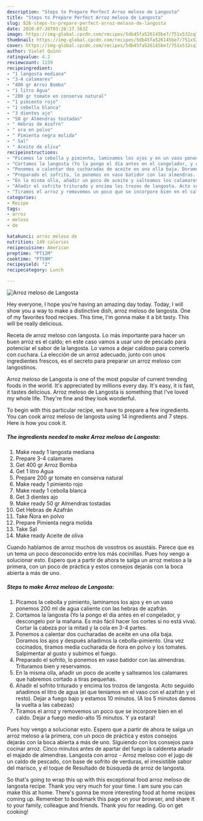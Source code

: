```yaml
---
description: "Steps to Prepare Perfect Arroz meloso de Langosta"
title: "Steps to Prepare Perfect Arroz meloso de Langosta"
slug: 826-steps-to-prepare-perfect-arroz-meloso-de-langosta
date: 2020-07-26T03:28:17.563Z
image: https://img-global.cpcdn.com/recipes/5db45fa526145be7/751x532cq70/arroz-meloso-de-langosta-foto-principal.jpg
thumbnail: https://img-global.cpcdn.com/recipes/5db45fa526145be7/751x532cq70/arroz-meloso-de-langosta-foto-principal.jpg
cover: https://img-global.cpcdn.com/recipes/5db45fa526145be7/751x532cq70/arroz-meloso-de-langosta-foto-principal.jpg
author: Violet Quinn
ratingvalue: 4.2
reviewcount: 1159
recipeingredient:
- "1 langosta mediana"
- "3-4 calamares"
- "400 gr Arroz Bomba"
- "1 litro Agua"
- "200 gr tomate en conserva natural"
- "1 pimiento rojo"
- "1 cebolla blanca"
- "3 dientes ajo"
- "50 gr Almendras tostadas"
- " Hebras de Azafrn"
- " ora en polvo"
- " Pimienta negra molida"
- " Sal"
- " Aceite de oliva"
recipeinstructions:
- "Picamos la cebolla y pimiento, laminamos los ajos y en un vaso ponemos 200 ml de agua caliente con las hebras de azafrán."
- "Cortamos la langosta (Yo la pongo el día antes en el congelador, y descongelo por la mañana. Es más fácil hacer los cortes si no está viva). Cortar la cabeza por la mitad y la cola en 3-4 partes."
- "Ponemos a calentar dos cucharadas de aceite en una olla baja. Doramos los ajos y después añadimos la cebolla-pimiento. Una vez cocinados, tiramos media cucharada de ñora en polvo y los tomates. Salpimentar al gusto y subimos el fuego."
- "Preparado el sofrito, lo ponemos en vaso batidor con las almendras. Trituramos bien y reservamos."
- "En la misma olla, añadir un poco de aceite y salteamos los calamares que habremos cortado a tiras pequeñas."
- "Añadir el sofrito triturado y encima los trozos de langosta. Acto seguido añadimos el litro de agua (el que teníamos en el vaso con el azafrán y el resto). Dejar a fuego bajo y estamos 10 minutos. (A los 5 minutos damos la vuelta a las cabezas)"
- "Tiramos el arroz y removemos un poco que se incorpore bien en el caldo. Dejar a fuego medio-alto 15 minutos. Y ya estará!"
categories:
- Recipe
tags:
- arroz
- meloso
- de

katakunci: arroz meloso de 
nutrition: 149 calories
recipecuisine: American
preptime: "PT12M"
cooktime: "PT59M"
recipeyield: "2"
recipecategory: Lunch

---
```



![Arroz meloso de Langosta](https://img-global.cpcdn.com/recipes/5db45fa526145be7/751x532cq70/arroz-meloso-de-langosta-foto-principal.jpg)

Hey everyone, I hope you're having an amazing day today. Today, I will show you a way to make a distinctive dish, arroz meloso de langosta. One of my favorites food recipes. This time, I'm gonna make it a bit tasty. This will be really delicious.

Receta de arroz meloso con langosta. Lo más importante para hacer un buen arroz es el caldo; en este caso vamos a usar uno de pescado para potenciar el sabor de la langosta. Lo vamos a dejar caldoso para comerlo con cuchara. La elección de un arroz adecuado, junto con unos ingredientes frescos, es el secreto para preparar un arroz meloso con langostinos.

Arroz meloso de Langosta is one of the most popular of current trending foods in the world. It's appreciated by millions every day. It's easy, it is fast, it tastes delicious. Arroz meloso de Langosta is something that I've loved my whole life. They're fine and they look wonderful.


To begin with this particular recipe, we have to prepare a few ingredients. You can cook arroz meloso de langosta using 14 ingredients and 7 steps. Here is how you cook it.

<!--inarticleads1-->

##### The ingredients needed to make Arroz meloso de Langosta:

1. Make ready 1 langosta mediana
1. Prepare 3-4 calamares
1. Get 400 gr Arroz Bomba
1. Get 1 litro Agua
1. Prepare 200 gr tomate en conserva natural
1. Make ready 1 pimiento rojo
1. Make ready 1 cebolla blanca
1. Get 3 dientes ajo
1. Make ready 50 gr Almendras tostadas
1. Get  Hebras de Azafrán
1. Take  Ñora en polvo
1. Prepare  Pimienta negra molida
1. Take  Sal
1. Make ready  Aceite de oliva


Cuando hablamos de arroz muchos de vosotros os asustáis. Parece que es un tema un poco desconocido entre los más cocinillas. Pues hoy vengo a solucionar esto. Espero que a partir de ahora te salga un arroz meloso a la primera, con un poco de práctica y estos consejos dejarás con la boca abierta a más de uno. 

<!--inarticleads2-->

##### Steps to make Arroz meloso de Langosta:

1. Picamos la cebolla y pimiento, laminamos los ajos y en un vaso ponemos 200 ml de agua caliente con las hebras de azafrán.
1. Cortamos la langosta (Yo la pongo el día antes en el congelador, y descongelo por la mañana. Es más fácil hacer los cortes si no está viva). Cortar la cabeza por la mitad y la cola en 3-4 partes.
1. Ponemos a calentar dos cucharadas de aceite en una olla baja. Doramos los ajos y después añadimos la cebolla-pimiento. Una vez cocinados, tiramos media cucharada de ñora en polvo y los tomates. Salpimentar al gusto y subimos el fuego.
1. Preparado el sofrito, lo ponemos en vaso batidor con las almendras. Trituramos bien y reservamos.
1. En la misma olla, añadir un poco de aceite y salteamos los calamares que habremos cortado a tiras pequeñas.
1. Añadir el sofrito triturado y encima los trozos de langosta. Acto seguido añadimos el litro de agua (el que teníamos en el vaso con el azafrán y el resto). Dejar a fuego bajo y estamos 10 minutos. (A los 5 minutos damos la vuelta a las cabezas)
1. Tiramos el arroz y removemos un poco que se incorpore bien en el caldo. Dejar a fuego medio-alto 15 minutos. Y ya estará!


Pues hoy vengo a solucionar esto. Espero que a partir de ahora te salga un arroz meloso a la primera, con un poco de práctica y estos consejos dejarás con la boca abierta a más de uno. Siguiendo con los consejos para cocinar arroz. Cinco minutos antes de apartar del fuego la caldereta añadir el majado de almendras. Langosta con arroz - Arroz meloso con el jugo de un caldo de pescado, con base de sofrito de verduras, el irresistible sabor del marisco, y el toque de Resultado de búsqueda de arroz de langosta. 

So that's going to wrap this up with this exceptional food arroz meloso de langosta recipe. Thank you very much for your time. I am sure you can make this at home. There's gonna be more interesting food at home recipes coming up. Remember to bookmark this page on your browser, and share it to your family, colleague and friends. Thank you for reading. Go on get cooking!
